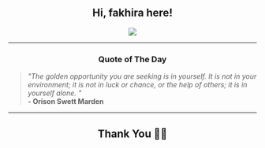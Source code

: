 <h2 align="center"> Hi, fakhira here!</h2>

<p align="center">
<a href="https://github.com/fakhiralkda" alt="github streak"><img src="https://dvst-streak.herokuapp.com/?user=fakhiralkda&theme=tokyonight&fire=DD472C"></a>
</p>

<hr>
<h3 align="center">Quote of The Day</h3>
<p align="center">
<blockquote>
<i>"The golden opportunity you are seeking is in yourself. It is not in your environment; it is not in luck or chance, or the help of others; it is in yourself alone. "</i>
<br>
<b>- Orison Swett Marden</b>
</blockquote>
</p>


<hr>
<h2 align="center">Thank You 🙏🏼</h2>
